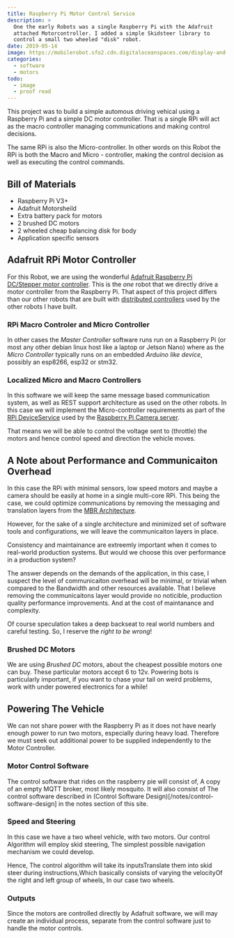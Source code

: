 ```yaml
---
title: Raspberry Pi Motor Control Service
description: >
  One the early Robots was a single Raspberry Pi with the Adafruit
  attached Motorcontroller. I added a simple Skidsteer library to
  control a small two wheeled "disk" robot.
date: 2019-05-14
image: https://mobilerobot.sfo2.cdn.digitaloceanspaces.com/display-and-motors.jpg
categories:
  - software
  - motors
todo: 
  - image
  - proof read
---
```


This project was to build a simple automous driving vehical using a
Raspberry Pi and a simple DC motor controller.  That is a single RPi
will act as the macro controller managing communications and making
control decisions.
<!--more-->

The same RPi is also the Micro-controller.  In other words on this
Robot the RPi is both the Macro and Micro - controller, making the
control decision as well as executing the control commands.

## Bill of Materials

- Raspberry Pi V3+
- Adafruit Motorsheild
- Extra battery pack for motors
- 2 brushed DC motors
- 2 wheeled cheap balancing disk for body 
- Application specific sensors

## Adafruit RPi Motor Controller

For this Robot, we are using the wonderful [Adafruit Raspberry Pi
DC/Stepper motor controller](http://adafruit.com/todo). This is the
_one_ robot that we directly drive a motor controller from the
Raspberry Pi.  That aspect of this project differs than our other
robots that are built with 
[distributed controllers](/notes/distributed-controllers) used by the
other robots I have built.  

### RPi Macro Controler and Micro Controller

In other cases the _Master Controller_ software runs run on a
Raspberry Pi (or most any other debian linux host like a laptop or
Jetson Nano) where as the _Micro Controller_ typically runs on an
embedded _Arduino like device_, possibly an esp8266, esp32 or stm32.

### Localized Micro and Macro Controllers

In this software we will keep the same message based communication
system, as well as REST support architecture as used on the other
robots.  In this case we will implement the Micro-controller
requirements as part of the [RPi DeviceService](/todo) used by the
[Raspberry Pi Camera server](/todo).

That means we will be able to control the voltage sent to (throttle)
the motors and hence control speed and direction the vehicle moves.


## A Note about Performance and Communicaiton Overhead

In this case the RPi with minimal sensors, low speed motors and maybe
a camera should be easily at home in a single multi-core RPi.  This
being the case, we could optimize communications by removing the
messaging and translation layers from the 
[MBR Architecture](/mobile-robot-architecture).  

However, for the sake of a single architecture and minimized set of
software tools and configurations, we will leave the communicaiton
layers in place.

Consistency and maintainance are extreemly important when it comes to
real-world production systems. But would we choose this over
performance in a production system?

The answer depends on the demands of the application, in this case, I
suspect the level of communicaiton overhead will be minimal, or
trivial when compared to the Bandwidth and other resources available.
That I believe removing the communicaitons layer would provide no
noticible, production quality performance improvements.  And at the
cost of maintanance and complexity. 

Of course speculation takes a deep backseat to real world numbers and
careful testing.  So, I reserve the _right to be wrong_!

### Brushed DC Motors

We are using _Brushed DC_ motors, about the cheapest possible motors
one can buy.  These particular motors accept 6 to 12v.  Powering bots
is particularly important, if you want to chase your tail on weird
problems, work with under powered electronics for a while!

## Powering The Vehicle

We can not share power with the Raspberry Pi as it does not have
nearly enough power to run two motors, especially during heavy load.
Therefore we must seek out additional power to be supplied
independently to the Motor Controller.

### Motor Control Software 

The control software that rides on the raspberry pie will consist of,
A copy of an empty MQTT broker, most likely mosquito. It will also
consist of The control software described in (Control Software
Design)[/notes/control-software-design] in the notes section of this
site. 

### Speed and Steering

In this case we have a two wheel vehicle, with two motors. Our control
Algorithm will employ skid steering, The simplest possible navigation
mechanism we could develop.

Hence, The control algorithm will take its inputsTranslate them into
skid steer during instructions,Which basically consists of varying the
velocityOf the right and left group of wheels, In our case two
wheels. 

### Outputs

Since the motors are controlled directly by Adafruit software, we will
may create an individual process, separate from the control software
just to handle the motor controls.
